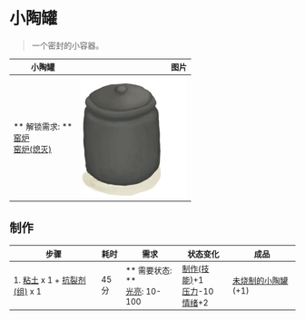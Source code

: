 # 小陶罐  
> 一个密封的小容器。  
  
  小陶罐  |   图片   
 ----  |  ----:   
 ** 解锁需求: **<br>[窑炉](Kiln.md)<br>[窑炉(熄灭)](KilnExtinguished.md)  |  <img decoding="async" src="Sprite/ClayJar.png" href="a.md" style="max-width:300px;max-height:300px;">   
  
## 制作  
步骤  |  耗时  |  需求  |  状态变化  |  成品  
----  |  ----  |  ----  |  ----  |  ----  
1. [粘土](Clay.md) x 1 + [抗裂剂(组)](GpTag_Temper.md) x 1  |  45分  |  ** 需要状态: **<br>[光亮](Light.md): 10-100  |  [制作(技能)](Skill_Crafting.md)+1<br>[压力](Stress.md)-10<br>[情绪](Morale.md)+2  |  [未烧制的小陶罐](ClayJarUnfired.md)(+1)  


<script>document.title="小陶罐 - 卡牌生存百科 Card Survival Wiki";</script>